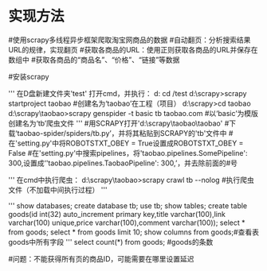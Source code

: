 # 实现方法
#使用scrapy多线程异步框架爬取淘宝网商品的数据
#自动翻页：分析搜索结果URL的规律，实现翻页
#获取各商品的URL：使用正则获取各商品的URL并保存在数组中
#获取各商品的“商品名”、“价格”、“链接”等数据

#安装scrapy

'''
在D盘新建文件夹'test'
打开cmd，并执行：
d:
cd /test
d:\scrapy>scrapy startproject taobao #创建名为‘taobao’在工程（项目）
d:\scrapy>cd taobao
d:\scrapy\taobao>scrapy genspider -t basic tb taobao.com #以‘basic’为模版创建名为‘tb’爬虫文件
'''
#用SCRAPY打开'd:\scrapy\taobao\taobao'
#下载‘taobao-spider/spiders/tb.py’，并将其粘贴到SCRAPY的'tb'文件中
#在'setting.py'中将ROBOTSTXT_OBEY = True设置成ROBOTSTXT_OBEY = False
#在'setting.py'中搜索pipelines，将'taobao.pipelines.SomePipeline': 300,设置成‘'taobao.pipelines.TaobaoPipeline': 300,’，并去除前面的#号

'''
在cmd中执行爬虫：
d:\scrapy\taobao>scrapy crawl tb --nolog #执行爬虫文件（不加载中间执行过程）
'''

'''
show databases;
create database tb;
use tb;
show tables;
create table goods(id int(32) auto_increment primary key,title varchar(100),link varchar(100) unique,price varchar(100),comment varchar(100));
select * from goods;
select * from goods limit 10;
show columns from goods;#查看表goods中所有字段
'''
select count(*) from goods; #goods的条数

#问题：不能获得所有页的商品ID，可能需要在哪里设置延迟
